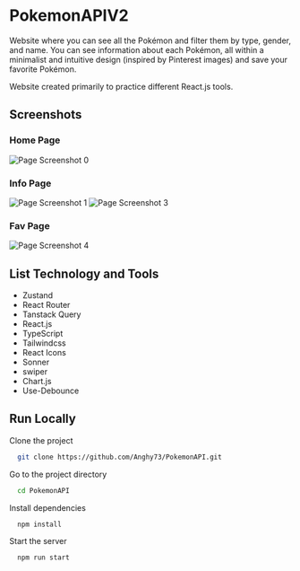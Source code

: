 # PokemonAPIV2

Website where you can see all the Pokémon and filter them by type, gender, and name. You can see information about each Pokémon, all within a minimalist and intuitive design (inspired by Pinterest images) and save your favorite Pokémon.

Website created primarily to practice different React.js tools.

## Screenshots
### Home Page
![Page Screenshot 0](https://i.imgur.com/UOy8vxK.png)
### Info Page
![Page Screenshot 1](https://i.imgur.com/8szShMC.png)
![Page Screenshot 3](https://i.imgur.com/f6ea3SD.png)
### Fav Page
![Page Screenshot 4](https://i.imgur.com/ql0OBzv.png)


## List Technology and Tools

- Zustand 
- React Router 
- Tanstack Query
- React.js
- TypeScript
- Tailwindcss
- React Icons
- Sonner
- swiper
- Chart.js
- Use-Debounce

## Run Locally

Clone the project

```bash
  git clone https://github.com/Anghy73/PokemonAPI.git
```

Go to the project directory

```bash
  cd PokemonAPI
```

Install dependencies

```bash
  npm install
```

Start the server

```bash
  npm run start
```


